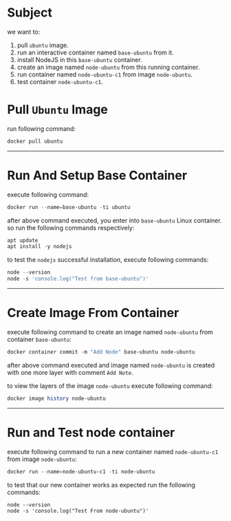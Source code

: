 # Subject

we want to:

1. pull `ubuntu` image.
2. run an interactive container named `base-ubuntu` from it.
3. install NodeJS in this `base-ubuntu` container.
4. create an image named `node-ubuntu` from this running container.
5. run container named `node-ubuntu-c1` from image `node-ubuntu`.
6. test container `node-ubuntu-c1`. 



# Pull `Ubuntu` Image

run following command:

```powershell
docker pull ubuntu
```





***

# Run And Setup Base Container

execute following command:

```powershell
docker run --name=base-ubuntu -ti ubuntu
```



after above command executed, you enter into `base-ubuntu` Linux container. so run the following commands respectively:

```powershell
apt update
apt install -y nodejs			
```



to test the `nodejs` successful installation, execute following commands:

```powershell
node --version
node -s 'console.log("Test from base-ubuntu")'
```





***

# Create Image From Container

execute following command to create an image named `node-ubuntu` from container `base-ubuntu`:

```powershell
docker container commit -m "Add Node" base-ubuntu node-ubuntu
```



after above command executed and image named `node-ubuntu` is created with one more layer with comment `Add Note`.



to view the layers of the image `node-ubuntu` execute following command:

```powershell
docker image history node-ubuntu
```



***

# Run and Test node container

execute following command to run a new container named `node-ubuntu-c1` from image `node-ubuntu`:

```powershell
docker run --name=node-ubuntu-c1 -ti node-ubuntu	
```



to test that our new container works as expected run the following commands:

```
node --version
node -s 'console.log("Test From node-ubuntu")'
```

